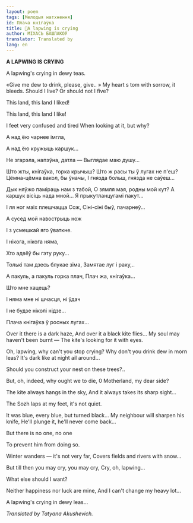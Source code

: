 ```yaml
---
layout: poem
tags: [Мелодыя натхнення]
id: Плача кнігаўка
title: 🚧A lapwing is crying
author: МІХАСЬ БАШЛАКОЎ
translator: Translated by 
lang: en
---
```



 
**A LAPWING IS CRYING**

A lapwing's crying in dewy teas.

«Give me dew to drink, please, give.. » My heart s tom with sorrow, it bleeds. Should I live? Or should not I five?

This land, this land I liked!

This land, this land I like!

I feet very confused and tired When looking at it, but why?

А над ёю чарнее імгла,

А над ёю кружыць каршук...

He згарэла, напэўна, датла — Выглядае маю душу...

Што жты, кнігаўка, горка крычыш? Што ж расы ты ў лугах не п'еш? Цёмна-цёмна вакол, бы ўначы, I гнязда больш, гнязда не саўеш...

Дык няўжо паміраць нам з табой, О зямля мая, родны мой кут? А каршук вісіць нада мной... Я прыкутланцугамі пакут...

I ля ног маіх плешчацца Сож, Сіні-сіні быў, пачарнеў...

А сусед мой навострыць нож

I з усмешкай яго ўваткне.

I нікога, нікога няма,

Хто адвёў бы гэту руку...

Толькі там дзесь блукае зіма, Замятае луг і раку,..

А пакуль, а пакуль горка плач, Плач жа, кнігаўка...

Што мне хацець?

I няма мне ні шчасця, ні ўдач

I не будзе ніколі нідзе...

Плача кнігаўка ў росных лугах...

Over it there is a dark haze, And over it a black kite flies... My soul may haven't been burnt — The kite's looking for it with eyes.

Oh, lapwing, why can't you stop crying? Why don't you drink dew in morn leas? It's dark like at night ail around...

Should you construct your nest on these trees?..

But, oh, indeed, why ought we to die, 0 Motherland, my dear side?

The kite always hangs in the sky, And it always takes its sharp sight...

The Sozh laps at my feet, it's not quiet.

It was blue, every blue, but turned black... My neighbour will sharpen his knife, He'll plunge it, he'll never come back...

But there is no one, no one

To prevent him from doing so.

Winter wanders — it's not very far, Covers fields and rivers with snow...

But till then you may cry, you may cry, Cry, oh, lapwing...

What else should I want?

Neither happiness nor luck are mine, And I can't change my heavy lot...

A lapwing's crying in dewy leas...

_Translated by Tatyana Akushevich._

